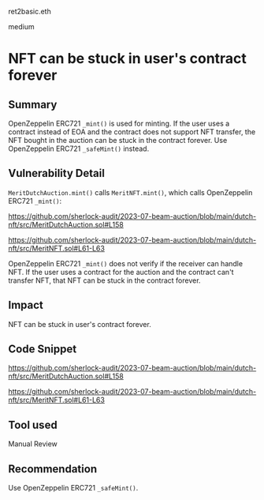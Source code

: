ret2basic.eth

medium

# NFT can be stuck in user's contract forever

## Summary

OpenZeppelin ERC721 `_mint()` is used for minting. If the user uses a contract instead of EOA and the contract does not support NFT transfer, the NFT bought in the auction can be stuck in the contract forever. Use OpenZeppelin ERC721 `_safeMint()` instead.

## Vulnerability Detail

`MeritDutchAuction.mint()` calls `MeritNFT.mint()`, which calls OpenZeppelin ERC721 `_mint()`:

https://github.com/sherlock-audit/2023-07-beam-auction/blob/main/dutch-nft/src/MeritDutchAuction.sol#L158

https://github.com/sherlock-audit/2023-07-beam-auction/blob/main/dutch-nft/src/MeritNFT.sol#L61-L63

OpenZeppelin ERC721 `_mint()` does not verify if the receiver can handle NFT. If the user uses a contract for the auction and the contract can't transfer NFT, that NFT can be stuck in the contract forever.

## Impact

NFT can be stuck in user's contract forever.

## Code Snippet

https://github.com/sherlock-audit/2023-07-beam-auction/blob/main/dutch-nft/src/MeritDutchAuction.sol#L158

https://github.com/sherlock-audit/2023-07-beam-auction/blob/main/dutch-nft/src/MeritNFT.sol#L61-L63

## Tool used

Manual Review

## Recommendation

Use OpenZeppelin ERC721 `_safeMint()`.